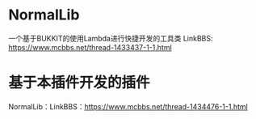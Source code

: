 # NormalLib
一个基于BUKKIT的使用Lambda进行快捷开发的工具类
LinkBBS: https://www.mcbbs.net/thread-1433437-1-1.html

# 基于本插件开发的插件
NormalLib：LinkBBS：https://www.mcbbs.net/thread-1434476-1-1.html

